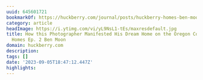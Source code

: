 ```yaml
---
uuid: 645601721
bookmarkOf: https://huckberry.com/journal/posts/huckberry-homes-ben-moon
category: article
headImage: https://i.ytimg.com/vi/yL9NsL1-tEs/maxresdefault.jpg
title: How this Photographer Manifested His Dream Home on the Oregon Coast | Huckberry
  Homes Ep. 2 Ben Moon
domain: huckberry.com
description:
tags: []
date: '2023-09-05T18:47:12.447Z'
highlights:
---
```




